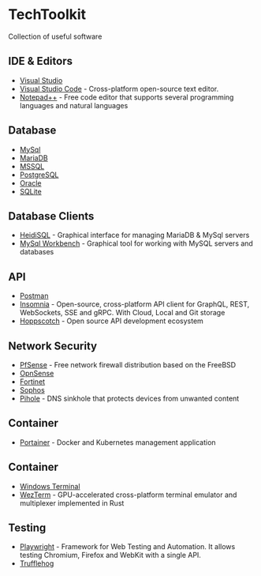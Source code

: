 # TechToolkit
Collection of useful software

## IDE & Editors

- [Visual Studio](https://visualstudio.microsoft.com/)
- [Visual Studio Code](https://github.com/microsoft/vscode) - Cross-platform open-source text editor.
- [Notepad++](https://github.com/notepad-plus-plus/notepad-plus-plus) - Free code editor that supports several programming languages and natural languages

## Database

- [MySql](https://github.com/mysql/mysql-server)
- [MariaDB](https://mariadb.org/)
- [MSSQL](https://www.microsoft.com/sql-server/)
- [PostgreSQL](https://www.postgresql.org/)
- [Oracle](https://www.oracle.com/database/)
- [SQLite](https://www.sqlite.org/)

## Database Clients

- [HeidiSQL](https://github.com/HeidiSQL/HeidiSQL) - Graphical interface for managing MariaDB & MySql servers
- [MySql Workbench](https://github.com/mysql/mysql-workbench) - Graphical tool for working with MySQL servers and databases

## API

- [Postman](https://www.postman.com/)
- [Insomnia](https://github.com/Kong/insomnia) - Open-source, cross-platform API client for GraphQL, REST, WebSockets, SSE and gRPC. With Cloud, Local and Git storage
- [Hoppscotch](https://github.com/hoppscotch/hoppscotch) - Open source API development ecosystem

## Network Security

- [PfSense](https://github.com/pfsense/pfsense) - Free network firewall distribution based on the FreeBSD
- [OpnSense](https://github.com/opnsense)
- [Fortinet](https://www.fortinet.com/)
- [Sophos](https://www.sophos.com/)
- [Pihole](https://github.com/pi-hole/pi-hole) - DNS sinkhole that protects devices from unwanted content

## Container

- [Portainer](https://github.com/portainer/portainer) - Docker and Kubernetes management application

## Container

- [Windows Terminal](https://github.com/microsoft/terminal)
- [WezTerm](https://github.com/wez/wezterm) - GPU-accelerated cross-platform terminal emulator and multiplexer implemented in Rust

## Testing

- [Playwright](https://github.com/microsoft/playwright) - Framework for Web Testing and Automation. It allows testing Chromium, Firefox and WebKit with a single API.
- [Trufflehog](https://github.com/trufflesecurity/trufflehog)